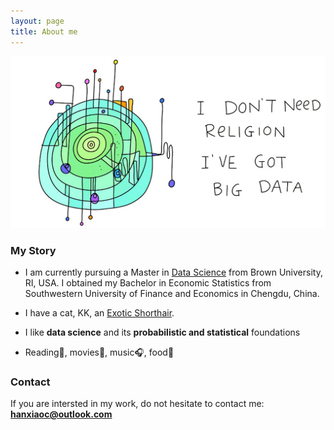 ```yaml
---
layout: page
title: About me
---
```

![big-data](img/99581d906146f3c34b9a8d7017c8b53c_2_-1_art.jpg)
### My Story

- I am currently pursuing a Master in [Data Science](http://dsi.brown.edu/) from Brown University, RI, USA. I obtained my Bachelor in Economic Statistics from Southwestern University of Finance and Economics in Chengdu, China.

- I have a cat, KK, an [Exotic Shorthair](https://en.wikipedia.org/wiki/Exotic_Shorthair).

- I like **data science** and its **probabilistic and statistical** foundations

- Reading📖, movies🍿, music🎧, food🍦

### Contact

If you are intersted in my work, do not hesitate to contact me: **hanxiaoc@outlook.com**
